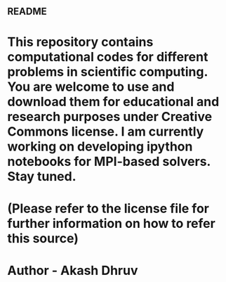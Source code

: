 ## README ##

# This repository contains computational codes for different problems in scientific computing. You are welcome to use and download them for educational and research purposes under Creative Commons license. I am currently working on developing ipython notebooks for MPI-based solvers. Stay tuned. #

# (Please refer to the license file for further information on how to refer this source) #

# Author - Akash Dhruv
